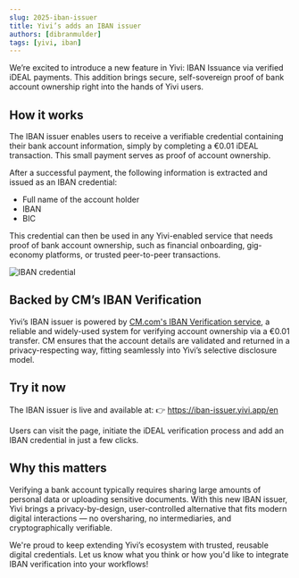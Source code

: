 ```yaml
---
slug: 2025-iban-issuer
title: Yivi’s adds an IBAN issuer
authors: [dibranmulder]
tags: [yivi, iban]
---
```


We’re excited to introduce a new feature in Yivi: IBAN Issuance via verified iDEAL payments. This addition brings secure, self-sovereign proof of bank account ownership right into the hands of Yivi users.

## How it works
The IBAN issuer enables users to receive a verifiable credential containing their bank account information, simply by completing a €0.01 iDEAL transaction. This small payment serves as proof of account ownership.

After a successful payment, the following information is extracted and issued as an IBAN credential:
- Full name of the account holder
- IBAN
- BIC

This credential can then be used in any Yivi-enabled service that needs proof of bank account ownership, such as financial onboarding, gig-economy platforms, or trusted peer-to-peer transactions.

<div class="center-container">
    <img src="/img/iban-portrait.png" class="ss" alt="IBAN credential" />
</div>


## Backed by CM’s IBAN Verification
Yivi’s IBAN issuer is powered by [CM.com's IBAN Verification service](https://knowledgecenter.cm.com/kc/what-is-iban-verification-and-how-does-it-work), a reliable and widely-used system for verifying account ownership via a €0.01 transfer. CM ensures that the account details are validated and returned in a privacy-respecting way, fitting seamlessly into Yivi’s selective disclosure model.

## Try it now
The IBAN issuer is live and available at:
👉 https://iban-issuer.yivi.app/en

Users can visit the page, initiate the iDEAL verification process and add an IBAN credential in just a few clicks.

## Why this matters
Verifying a bank account typically requires sharing large amounts of personal data or uploading sensitive documents. With this new IBAN issuer, Yivi brings a privacy-by-design, user-controlled alternative that fits modern digital interactions — no oversharing, no intermediaries, and cryptographically verifiable.

We're proud to keep extending Yivi’s ecosystem with trusted, reusable digital credentials. Let us know what you think or how you'd like to integrate IBAN verification into your workflows!